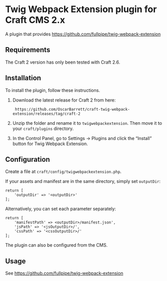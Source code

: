 # Twig Webpack Extension plugin for Craft CMS 2.x

A plugin that provides https://github.com/fullpipe/twig-webpack-extension

## Requirements

The Craft 2 version has only been tested with Craft 2.6.

## Installation

To install the plugin, follow these instructions.

1. Download the latest release for Craft 2 from here:

        https://github.com/OscarBarrett/craft-twig-webpack-extension/releases/tag/craft-2

2. Unzip the folder and rename it to `twigwebpackextension`. Then move it to your `craft/plugins` directory.

3. In the Control Panel, go to Settings → Plugins and click the “Install” button for Twig Webpack Extension.

## Configuration

Create a file at `craft/config/twigwebpackextension.php`.

If your assets and manifest are in the same directory, simply set `outputDir`:

```
return [
    'outputDir' => '<outputDir>'
];
```

Alternatively, you can set each parameter separately:

```
return [
    'manifestPath' => <outputDir>/manifest.json',
    'jsPath' => '<jsOutputDir>/',
    'cssPath' => '<cssOutputDir>/'
];
```

The plugin can also be configured from the CMS.


## Usage

See https://github.com/fullpipe/twig-webpack-extension
